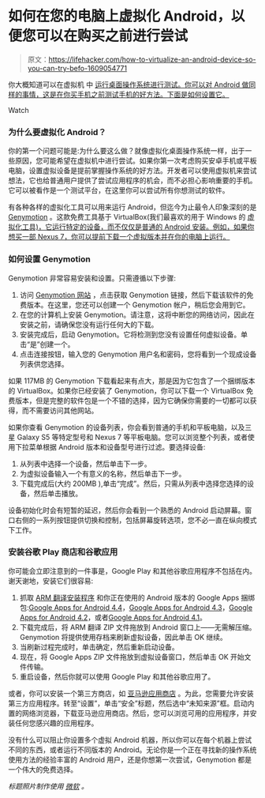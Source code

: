 # 如何在您的电脑上虚拟化 Android，以便您可以在购买之前进行尝试

> 原文：<https://lifehacker.com/how-to-virtualize-an-android-device-so-you-can-try-befo-1609054771>

你大概知道可以在虚拟机 中 [运行桌面操作系统进行测试。你可以对 Android 做同样的事情，这是在你买手机之前测试手机的好方法。下面是如何设置它。](https://lifehacker.com/the-power-users-guide-to-better-virtual-machines-in-vir-1569943402)

Watch

### **为什么要虚拟化 Android？**

你的第一个问题可能是:为什么要这么做？就像虚拟化桌面操作系统一样，出于一些原因，您可能希望在虚拟机中进行尝试。如果你第一次考虑购买安卓手机或平板电脑，设置虚拟设备是提前掌握操作系统的好方法。开发者可以使用虚拟机来尝试想法，它也给普通用户提供了尝试应用程序的机会，而不必担心影响重要的手机。它可以被看作是一个测试平台，在这里你可以尝试所有你想测试的软件。

有各种各样的虚拟化工具可以用来运行 Android，但迄今为止最令人印象深刻的是 [Genymotion](http://www.genymotion.com/) 。这款免费工具基于 VirtualBox(我们最喜欢的用于 Windows 的 [虚拟化工具)，它运行特定的设备，而不仅仅是普通的 Android 安装。例如，如果你想买一部 Nexus 7，你可以提前下载一个虚拟版本并在你的电脑上运行。](https://lifehacker.com/the-best-virtualization-app-for-windows-5861847)

### **如何设置 Genymotion**

Genymotion 非常容易安装和设置。只需遵循以下步骤:

1.  访问 [Genymotion 网站](http://www.genymotion.com/) ，点击获取 Genymotion 链接，然后下载该软件的免费版本。在这里，您还可以创建一个 Genymotion 帐户，稍后您会用到它。
2.  在您的计算机上安装 Genymotion。请注意，这将中断您的网络访问，因此在安装之前，请确保您没有运行任何大的下载。
3.  安装完成后，启动 Genymotion。它将检测到您没有设置任何虚拟设备。单击“是”创建一个。
4.  点击连接按钮，输入您的 Genymotion 用户名和密码，您将看到一个现成设备列表供您选择。

如果 117MB 的 Genymotion 下载看起来有点大，那是因为它包含了一个捆绑版本的 VirtualBox。如果你已经安装了 Genymotion，你可以下载一个 VirtualBox 免费版本，但是完整的软件包是一个不错的选择，因为它确保你需要的一切都可以获得，而不需要访问其他网站。

如果你查看 Genymotion 的设备列表，你会看到普通的手机和平板电脑，以及三星 Galaxy S5 等特定型号和 Nexus 7 等平板电脑。您可以浏览整个列表，或者使用下拉菜单根据 Android 版本和设备型号进行过滤。要选择设备:

1.  从列表中选择一个设备，然后单击下一步。
2.  为虚拟设备输入一个有意义的名称，然后单击下一步。
3.  下载完成后(大约 200MB ),单击“完成”。然后，只需从列表中选择您选择的设备，然后单击播放。

设备初始化时会有短暂的延迟，然后你会看到一个熟悉的 Android 启动屏幕。窗口右侧的一系列按钮提供切换和控制，包括屏幕旋转选项，您不必一直在纵向模式下工作。

### **安装谷歌 Play 商店和谷歌应用**

你可能会立即注意到的一件事是，Google Play 和其他谷歌应用程序不包括在内。谢天谢地，安装它们很容易:

1.  抓取 [ARM 翻译安装程序](http://goo.gl/tfjjMt) 和你正在使用的 Android 版本的 Google Apps 捆绑包:[Google Apps for Android 4.4](https://docs.google.com/file/d/12OyLsSAGPeOdmAnsZ2aH6q0K73itj1alJedDMuQA9CABUhXePuqhbwst7OKG/edit?usp=sharing)，[Google Apps for Android 4.3](https://goo.im/gapps/gapps-jb-20130813-signed.zip/)，[Google Apps for Android 4.2](https://goo.im/gapps/gapps-jb-20130812-signed.zip/)，或者[Google Apps for Android 4.1](https://goo.im/gapps/gapps-jb-20121011-signed.zip/)。
2.  下载完成后，将 ARM 翻译 ZIP 文件拖放到 Android 窗口上——无需解压缩。Genymotion 将提供使用存档来刷新虚拟设备，因此单击 OK 继续。
3.  当刷新过程完成时，单击确定，然后重新启动设备。
4.  现在，将 Google Apps ZIP 文件拖放到虚拟设备窗口，然后单击 OK 开始文件传输。
5.  重启设备，然后你就可以使用 Google Play 和其他谷歌应用了。

或者，你可以安装一个第三方商店，如 [亚马逊应用商店](http://www.amazon.com/getappstore?asc_campaign=InlineText&asc_refurl=https://lifehacker.com/how-to-virtualize-an-android-device-so-you-can-try-befo-1609054771&asc_source=&tag=kinjalifehackerlink-20) 。为此，您需要允许安装第三方应用程序。转至“设置”，单击“安全”标题，然后选中“未知来源”框。启动内置的网络浏览器，下载亚马逊应用商店。然后，您可以浏览可用的应用程序，并安装任何您感兴趣的应用程序。

没有什么可以阻止你设置多个虚拟 Android 机器，所以你可以在每个机器上尝试不同的东西，或者运行不同版本的 Android。无论你是一个正在寻找新的操作系统使用方法的经验丰富的 Android 用户，还是你想第一次尝试，Genymotion 都是一个伟大的免费选择。

*标题照片制作使用* [*微软*](http://commons.wikimedia.org/wiki/File:Windows_8_Start_screen_UI.png) *。*